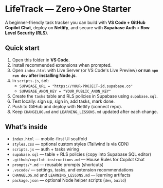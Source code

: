 # LifeTrack — Zero→One Starter

A beginner-friendly task tracker you can build with **VS Code + GitHub Copilot Chat**, deploy on **Netlify**, and secure with **Supabase Auth + Row Level Security (RLS)**.

## Quick start
1) Open this folder in **VS Code**.
2) Install recommended extensions when prompted.
3) Open `index.html` with Live Server (or VS Code's Live Preview) **or run `npm run dev` after installing Node.js**.
4) In `scripts.js`, set:
   - `SUPABASE_URL = "https://YOUR-PROJECT-id.supabase.co"`
   - `SUPABASE_ANON_KEY = "YOUR_PUBLIC_ANON_KEY"`
5) Create the `tasks` table and RLS policies in Supabase using `supabase.sql`.
6) Test locally: sign up, sign in, add tasks, mark done.
7) Push to GitHub and deploy with Netlify (connect repo).
8) Keep `CHANGELOG.md` and `LEARNING_LESSONS.md` updated after each change.

## What’s inside
- `index.html` — mobile-first UI scaffold
- `styles.css` — optional custom styles (Tailwind is via CDN)
- `scripts.js` — auth + tasks wiring
- `supabase.sql` — table + RLS policies (copy into Supabase SQL editor)
- `.github/copilot-instructions.md` — House Rules for Copilot Chat
- `prompts/*.md` — reusable prompts (shortcuts)
- `.vscode/` — settings, tasks, and extension recommendations
- `CHANGELOG.md` and `LEARNING_LESSONS.md` — learning artifacts
- `package.json` — optional Node helper scripts (`dev`, `build`)

